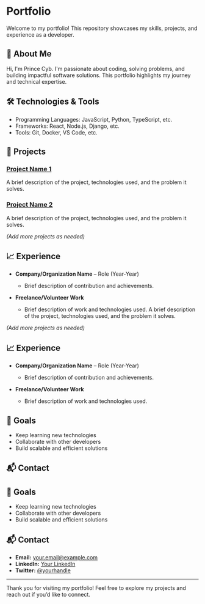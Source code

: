 # Portfolio

Welcome to my portfolio! This repository showcases my skills, projects, and experience as a developer.

## 🚀 About Me

Hi, I'm Prince Cyb. I'm passionate about coding, solving problems, and building impactful software solutions. This portfolio highlights my journey and technical expertise.

## 🛠️ Technologies & Tools

- Programming Languages: JavaScript, Python, TypeScript, etc.
- Frameworks: React, Node.js, Django, etc.
- Tools: Git, Docker, VS Code, etc.

## 📂 Projects

### [Project Name 1](link-to-project)
A brief description of the project, technologies used, and the problem it solves.

### [Project Name 2](link-to-project)
A brief description of the project, technologies used, and the problem it solves.

*(Add more projects as needed)*

## 📈 Experience

- **Company/Organization Name** – Role (Year-Year)
  - Brief description of contribution and achievements.

- **Freelance/Volunteer Work**  
  - Brief description of work and technologies used.
A brief description of the project, technologies used, and the problem it solves.

*(Add more projects as needed)*

## 📈 Experience

- **Company/Organization Name** – Role (Year-Year)
  - Brief description of contribution and achievements.

- **Freelance/Volunteer Work**  
  - Brief description of work and technologies used.

## 🎯 Goals

- Keep learning new technologies
- Collaborate with other developers
- Build scalable and efficient solutions

## 📬 Contact

## 🎯 Goals

- Keep learning new technologies
- Collaborate with other developers
- Build scalable and efficient solutions

## 📬 Contact

- **Email:** your.email@example.com
- **LinkedIn:** [Your LinkedIn](https://linkedin.com/in/yourprofile)
- **Twitter:** [@yourhandle](https://twitter.com/yourhandle)

---

Thank you for visiting my portfolio! Feel free to explore my projects and reach out if you’d like to connect.
